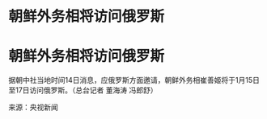 # 朝鲜外务相将访问俄罗斯

# 朝鲜外务相将访问俄罗斯

据朝中社当地时间14日消息，应俄罗斯方面邀请，朝鲜外务相崔善姬将于1月15日至17日访问俄罗斯。（总台记者 董海涛 冯郎舒）

来源：央视新闻

